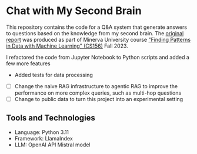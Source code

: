# Chat with My Second Brain

This repository contains the code for a Q&A system that generate answers to questions based on the knowledge from my second brain. The [original report](report.pdf) was produced as part of Minerva University course ["Finding Patterns in Data with Machine Learning" (CS156)](https://www.minerva.edu/concentrations/data-science-and-statistics/) Fall 2023.

I refactored the code from Jupyter Notebook to Python scripts and added a few more features

- Added tests for data processing
- [ ] Change the naive RAG infrastructure to agentic RAG to improve the performance on more complex queries, such as multi-hop questions
- [ ] Change to public data to turn this project into an experimental setting

## Tools and Technologies

- Language: Python 3.11
- Framework: LlamaIndex
- LLM: OpenAI API Mistral model

